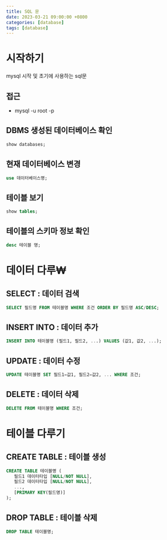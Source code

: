 ```yaml
---
title: SQL 문
date: 2023-03-21 09:00:00 +0800
categories: [database]
tags: [database]
---
```


# 시작하기
mysql 시작 및 초기에 사용하는 sql문

## 접근
- mysql -u root -p
## DBMS 생성된 데이터베이스 확인

```sql
show databases;
```

## 현재 데이터베이스 변경

```sql
use 데이터베이스명;
```

## 테이블 보기

```sql
show tables;
```

## 테이블의 스키마 정보 확인

```sql
desc 테이블 명;
```

# 데이터 다루₩

## SELECT : 데이터 검색

```sql
SELECT 필드명 FROM 테이블명 WHERE 조건 ORDER BY 필드명 ASC/DESC;
```

## INSERT INTO : 데이터 추가

```sql
INSERT INTO 테이블명 (필드1, 필드2, ...) VALUES (값1, 값2, ...);
```

## UPDATE : 데이터 수정

```sql
UPDATE 테이블명 SET 필드1=값1, 필드2=값2, ... WHERE 조건;
```

## DELETE : 데이터 삭제

```sql
DELETE FROM 테이블명 WHERE 조건;
```

# 테이블 다루기

## CREATE TABLE : 테이블 생성

```sql
CREATE TABLE 테이블명 (
   필드1 데이터타입 [NULL/NOT NULL],
   필드2 데이터타입 [NULL/NOT NULL],
   ...,
   [PRIMARY KEY(필드명)]
);
```

## DROP TABLE : 테이블 삭제

```sql
DROP TABLE 테이블명;
```
